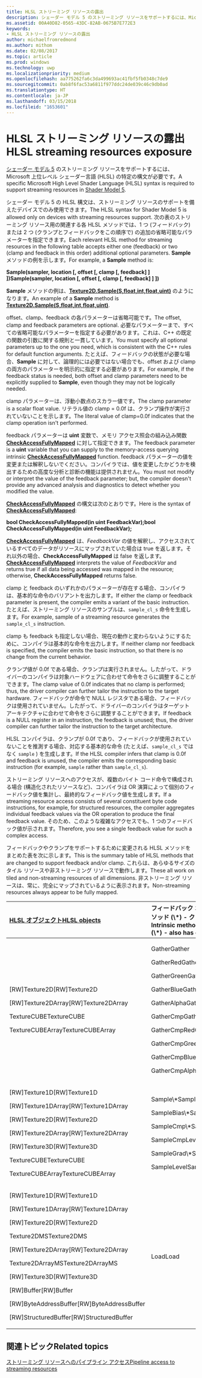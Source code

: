 ```yaml
---
title: HLSL ストリーミング リソースの露出
description: シェーダー モデル 5 のストリーミング リソースをサポートするには、Microsoft 上位レベル シェーダー言語 (HLSL) の特定の構文が必要です。
ms.assetid: 00A40D82-0565-43DC-82AB-0675B7E772E3
keywords:
- HLSL ストリーミング リソースの露出
author: michaelfromredmond
ms.author: mithom
ms.date: 02/08/2017
ms.topic: article
ms.prod: windows
ms.technology: uwp
ms.localizationpriority: medium
ms.openlocfilehash: aa775262fa6c3da499693ac41fbf5fb0348c7de9
ms.sourcegitcommit: 0ab8f6fac53a6811f977ddc24de039c46c9db0ad
ms.translationtype: HT
ms.contentlocale: ja-JP
ms.lasthandoff: 03/15/2018
ms.locfileid: "1653601"
---
```

# <a name="hlsl-streaming-resources-exposure"></a><span data-ttu-id="9ca50-104">HLSL ストリーミング リソースの露出</span><span class="sxs-lookup"><span data-stu-id="9ca50-104">HLSL streaming resources exposure</span></span>


<span data-ttu-id="9ca50-105">[シェーダー モデル 5](https://msdn.microsoft.com/library/windows/desktop/ff471356) のストリーミング リソースをサポートするには、Microsoft 上位レベル シェーダー言語 (HLSL) の特定の構文が必要です。</span><span class="sxs-lookup"><span data-stu-id="9ca50-105">A specific Microsoft High Level Shader Language (HLSL) syntax is required to support streaming resources in [Shader Model 5](https://msdn.microsoft.com/library/windows/desktop/ff471356).</span></span>

<span data-ttu-id="9ca50-106">シェーダー モデル 5 の HLSL 構文は、ストリーミング リソースのサポートを備えたデバイスでのみ使用できます。</span><span class="sxs-lookup"><span data-stu-id="9ca50-106">The HLSL syntax for Shader Model 5 is allowed only on devices with streaming resources support.</span></span> <span data-ttu-id="9ca50-107">次の表のストリーミング リソース用の関連する各 HLSL メソッドでは、1 つ (フィードバック) または 2 つ (クランプとフィードバックをこの順序で) の追加の省略可能なパラメーターを指定できます。</span><span class="sxs-lookup"><span data-stu-id="9ca50-107">Each relevant HLSL method for streaming resources in the following table accepts either one (feedback) or two (clamp and feedback in this order) additional optional parameters.</span></span> <span data-ttu-id="9ca50-108">**Sample** メソッドの例を示します。</span><span class="sxs-lookup"><span data-stu-id="9ca50-108">For example, a **Sample** method is:</span></span>

**<span data-ttu-id="9ca50-109">Sample(sampler, location \[, offset \[, clamp \[, feedback\] \] \])</span><span class="sxs-lookup"><span data-stu-id="9ca50-109">Sample(sampler, location \[, offset \[, clamp \[, feedback\] \] \])</span></span>**

<span data-ttu-id="9ca50-110">**Sample** メソッドの例は、[**Texture2D.Sample(S,float,int,float,uint)**](https://msdn.microsoft.com/library/windows/desktop/dn393787) のようになります。</span><span class="sxs-lookup"><span data-stu-id="9ca50-110">An example of a **Sample** method is [**Texture2D.Sample(S,float,int,float,uint)**](https://msdn.microsoft.com/library/windows/desktop/dn393787).</span></span>

<span data-ttu-id="9ca50-111">offset、clamp、feedback の各パラメーターは省略可能です。</span><span class="sxs-lookup"><span data-stu-id="9ca50-111">The offset, clamp and feedback parameters are optional.</span></span> <span data-ttu-id="9ca50-112">必要なパラメーターまで、すべての省略可能なパラメーターを指定する必要があります。これは、C++ の既定の関数の引数に関する規則と一貫しています。</span><span class="sxs-lookup"><span data-stu-id="9ca50-112">You must specify all optional parameters up to the one you need, which is consistent with the C++ rules for default function arguments.</span></span> <span data-ttu-id="9ca50-113">たとえば、フィードバックの状態が必要な場合、**Sample** に対して、論理的には必要ではない場合でも、offset および clamp の両方のパラメーターを明示的に指定する必要があります。</span><span class="sxs-lookup"><span data-stu-id="9ca50-113">For example, if the feedback status is needed, both offset and clamp parameters need to be explicitly supplied to **Sample**, even though they may not be logically needed.</span></span>

<span data-ttu-id="9ca50-114">clamp パラメーターは、浮動小数点のスカラー値です。</span><span class="sxs-lookup"><span data-stu-id="9ca50-114">The clamp parameter is a scalar float value.</span></span> <span data-ttu-id="9ca50-115">リテラル値の clamp = 0.0f は、クランプ操作が実行されていないことを示します。</span><span class="sxs-lookup"><span data-stu-id="9ca50-115">The literal value of clamp=0.0f indicates that the clamp operation isn't performed.</span></span>

<span data-ttu-id="9ca50-116">feedback パラメーターは **uint** 変数で、メモリ アクセス照会の組み込み関数 [**CheckAccessFullyMapped**](https://msdn.microsoft.com/library/windows/desktop/dn292083) に対して指定できます。</span><span class="sxs-lookup"><span data-stu-id="9ca50-116">The feedback parameter is a **uint** variable that you can supply to the memory-access querying intrinsic [**CheckAccessFullyMapped**](https://msdn.microsoft.com/library/windows/desktop/dn292083) function.</span></span> <span data-ttu-id="9ca50-117">feedback パラメーターの値を変更または解釈しないでください。コンパイラでは、値を変更したかどうかを検出するための高度な分析と診断の機能は提供されません。</span><span class="sxs-lookup"><span data-stu-id="9ca50-117">You must not modify or interpret the value of the feedback parameter; but, the compiler doesn't provide any advanced analysis and diagnostics to detect whether you modified the value.</span></span>

<span data-ttu-id="9ca50-118">[**CheckAccessFullyMapped**](https://msdn.microsoft.com/library/windows/desktop/dn292083) の構文は次のとおりです。</span><span class="sxs-lookup"><span data-stu-id="9ca50-118">Here is the syntax of [**CheckAccessFullyMapped**](https://msdn.microsoft.com/library/windows/desktop/dn292083):</span></span>

**<span data-ttu-id="9ca50-119">bool CheckAccessFullyMapped(in uint FeedbackVar);</span><span class="sxs-lookup"><span data-stu-id="9ca50-119">bool CheckAccessFullyMapped(in uint FeedbackVar);</span></span>**

<span data-ttu-id="9ca50-120">[**CheckAccessFullyMapped**](https://msdn.microsoft.com/library/windows/desktop/dn292083) は、*FeedbackVar* の値を解釈し、アクセスされているすべてのデータがリソースにマップされていた場合は true を返します。それ以外の場合、**CheckAccessFullyMapped** は false を返します。</span><span class="sxs-lookup"><span data-stu-id="9ca50-120">[**CheckAccessFullyMapped**](https://msdn.microsoft.com/library/windows/desktop/dn292083) interprets the value of *FeedbackVar* and returns true if all data being accessed was mapped in the resource; otherwise, **CheckAccessFullyMapped** returns false.</span></span>

<span data-ttu-id="9ca50-121">clamp と feedback のいずれかのパラメーターが存在する場合、コンパイラは、基本的な命令のバリアントを出力します。</span><span class="sxs-lookup"><span data-stu-id="9ca50-121">If either the clamp or feedback parameter is present, the compiler emits a variant of the basic instruction.</span></span> <span data-ttu-id="9ca50-122">たとえば、ストリーミング リソースのサンプルは、`sample_cl_s` 命令を生成します。</span><span class="sxs-lookup"><span data-stu-id="9ca50-122">For example, sample of a streaming resource generates the `sample_cl_s` instruction.</span></span>

<span data-ttu-id="9ca50-123">clamp も feedback も指定しない場合、現在の動作と変わらないようにするために、コンパイラは基本的な命令を出力します。</span><span class="sxs-lookup"><span data-stu-id="9ca50-123">If neither clamp nor feedback is specified, the compiler emits the basic instruction, so that there is no change from the current behavior.</span></span>

<span data-ttu-id="9ca50-124">クランプ値が 0.0f である場合、クランプは実行されません。したがって、ドライバーのコンパイラは対象ハードウェアに合わせて命令をさらに調整することができます。</span><span class="sxs-lookup"><span data-stu-id="9ca50-124">The clamp value of 0.0f indicates that no clamp is performed; thus, the driver compiler can further tailor the instruction to the target hardware.</span></span> <span data-ttu-id="9ca50-125">フィードバックが命令で NULL レジスタである場合、フィードバックは使用されていません。したがって、ドライバーのコンパイラはターゲット アーキテクチャに合わせて命令をさらに調整することができます。</span><span class="sxs-lookup"><span data-stu-id="9ca50-125">If feedback is a NULL register in an instruction, the feedback is unused; thus, the driver compiler can further tailor the instruction to the target architecture.</span></span>

<span data-ttu-id="9ca50-126">HLSL コンパイラは、クランプが 0.0f であり、フィードバックが使用されていないことを推測する場合、対応する基本的な命令 (たとえば、`sample_cl_s` ではなく `sample` ) を生成します。</span><span class="sxs-lookup"><span data-stu-id="9ca50-126">If the HLSL compiler infers that clamp is 0.0f and feedback is unused, the compiler emits the corresponding basic instruction (for example, `sample` rather than `sample_cl_s`).</span></span>

<span data-ttu-id="9ca50-127">ストリーミング リソースへのアクセスが、複数のバイト コード命令で構成される場合 (構造化されたリソースなど)、コンパイラは OR 演算によって個別のフィードバック値を集計し、最終的なフィードバック値を生成します。</span><span class="sxs-lookup"><span data-stu-id="9ca50-127">If a streaming resource access consists of several constituent byte code instructions, for example, for structured resources, the compiler aggregates individual feedback values via the OR operation to produce the final feedback value.</span></span> <span data-ttu-id="9ca50-128">そのため、このような複雑なアクセスでも、1 つのフィードバック値が示されます。</span><span class="sxs-lookup"><span data-stu-id="9ca50-128">Therefore, you see a single feedback value for such a complex access.</span></span>

<span data-ttu-id="9ca50-129">フィードバックやクランプをサポートするために変更される HLSL メソッドをまとめた表を次に示します。</span><span class="sxs-lookup"><span data-stu-id="9ca50-129">This is the summary table of HLSL methods that are changed to support feedback and/or clamp.</span></span> <span data-ttu-id="9ca50-130">これらは、あらゆるサイズのタイル リソースや非ストリーミング リソースで動作します。</span><span class="sxs-lookup"><span data-stu-id="9ca50-130">These all work on tiled and non-streaming resources of all dimensions.</span></span> <span data-ttu-id="9ca50-131">非ストリーミング リソースは、常に、完全にマップされているように表示されます。</span><span class="sxs-lookup"><span data-stu-id="9ca50-131">Non-streaming resources always appear to be fully mapped.</span></span>

<table>
<colgroup>
<col width="50%" />
<col width="50%" />
</colgroup>
<thead>
<tr class="header">
<th align="left"><a href="https://msdn.microsoft.com/library/windows/desktop/ff471359"><span data-ttu-id="9ca50-132">HLSL オブジェクト</span><span class="sxs-lookup"><span data-stu-id="9ca50-132">HLSL objects</span></span></a> </th>
<th align="left"><span data-ttu-id="9ca50-133">フィードバック オプションを持つ組み込みメソッド (\*) - クランプ オプションも持つ</span><span class="sxs-lookup"><span data-stu-id="9ca50-133">Intrinsic methods with feedback option (\*) - also has clamp option</span></span></th>
</tr>
</thead>
<tbody>
<tr class="odd">
<td align="left"><p><span data-ttu-id="9ca50-134">[RW]Texture2D</span><span class="sxs-lookup"><span data-stu-id="9ca50-134">[RW]Texture2D</span></span></p>
<p><span data-ttu-id="9ca50-135">[RW]Texture2DArray</span><span class="sxs-lookup"><span data-stu-id="9ca50-135">[RW]Texture2DArray</span></span></p>
<p><span data-ttu-id="9ca50-136">TextureCUBE</span><span class="sxs-lookup"><span data-stu-id="9ca50-136">TextureCUBE</span></span></p>
<p><span data-ttu-id="9ca50-137">TextureCUBEArray</span><span class="sxs-lookup"><span data-stu-id="9ca50-137">TextureCUBEArray</span></span></p></td>
<td align="left"><p><span data-ttu-id="9ca50-138">Gather</span><span class="sxs-lookup"><span data-stu-id="9ca50-138">Gather</span></span></p>
<p><span data-ttu-id="9ca50-139">GatherRed</span><span class="sxs-lookup"><span data-stu-id="9ca50-139">GatherRed</span></span></p>
<p><span data-ttu-id="9ca50-140">GatherGreen</span><span class="sxs-lookup"><span data-stu-id="9ca50-140">GatherGreen</span></span></p>
<p><span data-ttu-id="9ca50-141">GatherBlue</span><span class="sxs-lookup"><span data-stu-id="9ca50-141">GatherBlue</span></span></p>
<p><span data-ttu-id="9ca50-142">GatherAlpha</span><span class="sxs-lookup"><span data-stu-id="9ca50-142">GatherAlpha</span></span></p>
<p><span data-ttu-id="9ca50-143">GatherCmp</span><span class="sxs-lookup"><span data-stu-id="9ca50-143">GatherCmp</span></span></p>
<p><span data-ttu-id="9ca50-144">GatherCmpRed</span><span class="sxs-lookup"><span data-stu-id="9ca50-144">GatherCmpRed</span></span></p>
<p><span data-ttu-id="9ca50-145">GatherCmpGreen</span><span class="sxs-lookup"><span data-stu-id="9ca50-145">GatherCmpGreen</span></span></p>
<p><span data-ttu-id="9ca50-146">GatherCmpBlue</span><span class="sxs-lookup"><span data-stu-id="9ca50-146">GatherCmpBlue</span></span></p>
<p><span data-ttu-id="9ca50-147">GatherCmpAlpha</span><span class="sxs-lookup"><span data-stu-id="9ca50-147">GatherCmpAlpha</span></span></p></td>
</tr>
<tr class="even">
<td align="left"><p><span data-ttu-id="9ca50-148">[RW]Texture1D</span><span class="sxs-lookup"><span data-stu-id="9ca50-148">[RW]Texture1D</span></span></p>
<p><span data-ttu-id="9ca50-149">[RW]Texture1DArray</span><span class="sxs-lookup"><span data-stu-id="9ca50-149">[RW]Texture1DArray</span></span></p>
<p><span data-ttu-id="9ca50-150">[RW]Texture2D</span><span class="sxs-lookup"><span data-stu-id="9ca50-150">[RW]Texture2D</span></span></p>
<p><span data-ttu-id="9ca50-151">[RW]Texture2DArray</span><span class="sxs-lookup"><span data-stu-id="9ca50-151">[RW]Texture2DArray</span></span></p>
<p><span data-ttu-id="9ca50-152">[RW]Texture3D</span><span class="sxs-lookup"><span data-stu-id="9ca50-152">[RW]Texture3D</span></span></p>
<p><span data-ttu-id="9ca50-153">TextureCUBE</span><span class="sxs-lookup"><span data-stu-id="9ca50-153">TextureCUBE</span></span></p>
<p><span data-ttu-id="9ca50-154">TextureCUBEArray</span><span class="sxs-lookup"><span data-stu-id="9ca50-154">TextureCUBEArray</span></span></p></td>
<td align="left"><p><span data-ttu-id="9ca50-155">Sample\*</span><span class="sxs-lookup"><span data-stu-id="9ca50-155">Sample\*</span></span></p>
<p><span data-ttu-id="9ca50-156">SampleBias\*</span><span class="sxs-lookup"><span data-stu-id="9ca50-156">SampleBias\*</span></span></p>
<p><span data-ttu-id="9ca50-157">SampleCmp\*</span><span class="sxs-lookup"><span data-stu-id="9ca50-157">SampleCmp\*</span></span></p>
<p><span data-ttu-id="9ca50-158">SampleCmpLevelZero</span><span class="sxs-lookup"><span data-stu-id="9ca50-158">SampleCmpLevelZero</span></span></p>
<p><span data-ttu-id="9ca50-159">SampleGrad\*</span><span class="sxs-lookup"><span data-stu-id="9ca50-159">SampleGrad\*</span></span></p>
<p><span data-ttu-id="9ca50-160">SampleLevel</span><span class="sxs-lookup"><span data-stu-id="9ca50-160">SampleLevel</span></span></p></td>
</tr>
<tr class="odd">
<td align="left"><p><span data-ttu-id="9ca50-161">[RW]Texture1D</span><span class="sxs-lookup"><span data-stu-id="9ca50-161">[RW]Texture1D</span></span></p>
<p><span data-ttu-id="9ca50-162">[RW]Texture1DArray</span><span class="sxs-lookup"><span data-stu-id="9ca50-162">[RW]Texture1DArray</span></span></p>
<p><span data-ttu-id="9ca50-163">[RW]Texture2D</span><span class="sxs-lookup"><span data-stu-id="9ca50-163">[RW]Texture2D</span></span></p>
<p><span data-ttu-id="9ca50-164">Texture2DMS</span><span class="sxs-lookup"><span data-stu-id="9ca50-164">Texture2DMS</span></span></p>
<p><span data-ttu-id="9ca50-165">[RW]Texture2DArray</span><span class="sxs-lookup"><span data-stu-id="9ca50-165">[RW]Texture2DArray</span></span></p>
<p><span data-ttu-id="9ca50-166">Texture2DArrayMS</span><span class="sxs-lookup"><span data-stu-id="9ca50-166">Texture2DArrayMS</span></span></p>
<p><span data-ttu-id="9ca50-167">[RW]Texture3D</span><span class="sxs-lookup"><span data-stu-id="9ca50-167">[RW]Texture3D</span></span></p>
<p><span data-ttu-id="9ca50-168">[RW]Buffer</span><span class="sxs-lookup"><span data-stu-id="9ca50-168">[RW]Buffer</span></span></p>
<p><span data-ttu-id="9ca50-169">[RW]ByteAddressBuffer</span><span class="sxs-lookup"><span data-stu-id="9ca50-169">[RW]ByteAddressBuffer</span></span></p>
<p><span data-ttu-id="9ca50-170">[RW]StructuredBuffer</span><span class="sxs-lookup"><span data-stu-id="9ca50-170">[RW]StructuredBuffer</span></span></p></td>
<td align="left"><span data-ttu-id="9ca50-171">Load</span><span class="sxs-lookup"><span data-stu-id="9ca50-171">Load</span></span></td>
</tr>
</tbody>
</table>

 

## <a name="span-idrelated-topicsspanrelated-topics"></a><span data-ttu-id="9ca50-172"><span id="related-topics"></span>関連トピック</span><span class="sxs-lookup"><span data-stu-id="9ca50-172"><span id="related-topics"></span>Related topics</span></span>


[<span data-ttu-id="9ca50-173">ストリーミング リソースへのパイプライン アクセス</span><span class="sxs-lookup"><span data-stu-id="9ca50-173">Pipeline access to streaming resources</span></span>](pipeline-access-to-streaming-resources.md)

 

 




